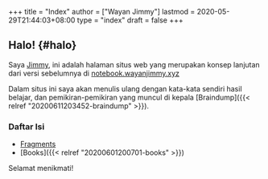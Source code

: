 +++
title = "Index"
author = ["Wayan Jimmy"]
lastmod = 2020-05-29T21:44:03+08:00
type = "index"
draft = false
+++

## Halo! {#halo}

Saya [Jimmy](https://wayanjimmy.xyz/), ini adalah halaman situs web yang merupakan konsep lanjutan dari versi sebelumnya di [notebook.wayanjimmy.xyz](http://notebook.wayanjimmy.xyz/)

Dalam situs ini saya akan menulis ulang dengan kata-kata sendiri hasil belajar, dan pemikiran-pemikiran yang muncul di kepala [Braindump]({{< relref "20200611203452-braindump" >}}).

### Daftar Isi

- [Fragments](/fragments/)
- [Books]({{< relref "20200601200701-books" >}})

Selamat menikmati!
